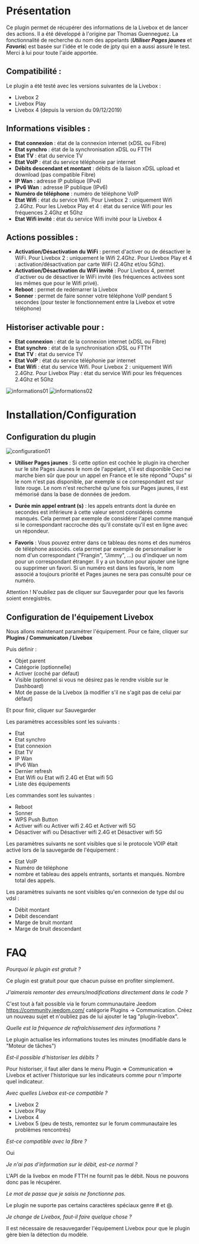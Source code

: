 Présentation
===
Ce plugin permet de récupérer des informations de la Livebox et de lancer des actions.
Il a été développé à l'origine par Thomas Guenneguez.
La fonctionnalité de recherche du nom des appelants (***Utiliser Pages jaunes*** et ***Favoris***) est basée sur l'idée et le code de jpty qui en a aussi assuré le test.
Merci à lui pour toute l'aide apportée.

Compatibilité :
---

Le plugin a été testé avec les versions suivantes de la Livebox :
- Livebox 2
- Livebox Play
- Livebox 4 (depuis la version du 09/12/2019)

Informations visibles :
---

- **Etat connexion** : état de la connexion internet (xDSL ou Fibre)
- **Etat synchro** : état de la synchronisation xDSL ou FTTH
- **Etat TV** : état du service TV
- **Etat VoIP** : état du service téléphonie par internet
- **Débits descendant et montant** : débits de la liaison xDSL upload et download (pas compatible Fibre)
- **IP Wan** : adresse IP publique (IPv4)
- **IPv6 Wan** : adresse IP publique (IPv6)
- **Numéro de téléphone** : numéro de téléphone VoIP
- **Etat Wifi** : état du service Wifi. Pour Livebox 2 : uniquement Wifi 2.4Ghz. Pour les Livebox Play et 4 : état du service Wifi pour les fréquences 2.4Ghz et 5Ghz
- **Etat Wifi invité** : état du service Wifi invité pour la Livebox 4

Actions possibles :
---

- **Activation/Désactivation du WiFi** : permet d'activer ou de désactiver le WiFi. Pour Livebox 2 : uniquement le Wifi 2.4Ghz. Pour Livebox Play et 4 : activation/désactivation par carte WiFi (2.4Ghz et/ou 5Ghz).
- **Activation/Désactivation du WiFi invité** : Pour Livebox 4, permet d'activer ou de désactiver le WiFi invité (les fréquences activées sont les mêmes que pour le Wifi privé).
- **Reboot** : permet de redémarrer la Livebox
- **Sonner** : permet de faire sonner votre téléphone VoIP pendant 5 secondes (pour tester le fonctionnement entre la Livebox et votre téléphone)

Historiser activable pour :
---

- **Etat connexion** : état de la connexion internet (xDSL ou Fibre)
- **Etat synchro** : état de la synchronisation xDSL ou FTTH
- **Etat TV** : état du service TV
- **Etat VoIP** : état du service téléphonie par internet
- **Etat Wifi** : état du service Wifi. Pour Livebox 2 : uniquement Wifi 2.4Ghz. Pour Livebox Play : état du service Wifi pour les fréquences 2.4Ghz et 5Ghz

![informations01](../images/livebox1.png)
![informations02](../images/livebox_screenshot2.png)

Installation/Configuration
===

Configuration du plugin
---
![configuration01](../images/configuration.png)

- **Utiliser Pages jaunes** : Si cette option est cochée le plugin ira chercher sur le site Pages Jaunes le nom de l'appelant, s'il est disponible
Ceci ne marche bien sûr que pour un appel en France et le site répond "Oups" si le nom n'est pas disponible, par exemple si ce correspondant est sur liste rouge.
Le nom n'est recherché qu'une fois sur Pages jaunes, il est mémorisé dans la base de données de jeedom.

- **Durée min appel entrant (s)** : les appels entrants dont la durée en secondes est inférieure à cette valeur seront considérés comme manqués.
Cela permet par exemple de considérer l'apel comme manqué si le correspondant raccroche dès qu'il constate qu'il est en ligne avec un répondeur.

- **Favoris** : Vous pouvez entrer dans ce tableau des noms et des numéros de téléphone associés. cela permet par exemple de personnaliser le nom d'un correspondant ("Frangin", "Jimmy", ...) 
ou d'indiquer un nom pour un correspondant étranger. Il y a un bouton pour ajouter une ligne ou supprimer un favori.
Si un numéro est dans les favoris, le nom associé a toujours priorité et Pages jaunes ne sera pas consulté pour ce numéro.

Attention ! N'oubliez pas de cliquer sur Sauvegarder pour que les favoris soient enregistrés.

Configuration de l'équipement Livebox
---

Nous allons maintenant paramétrer l'équipement. Pour ce faire, cliquer sur **Plugins / Communicaton / Livebox**

Puis définir :

- Objet parent
- Catégorie (optionnelle)
- Activer (coché par défaut)
- Visible (optionnel si vous ne désirez pas le rendre visible sur le Dashboard)
- Mot de passe de la Livebox (à modifier s'il ne s'agit pas de celui par défaut)

Et pour finir, cliquer sur Sauvegarder

Les paramètres accessibles sont les suivants :
- Etat
- Etat synchro
- Etat connexion
- Etat TV
- IP Wan
- IPv6 Wan
- Dernier refresh
- Etat Wifi ou Etat wifi 2.4G et Etat wifi 5G
- Liste des équipements

Les commandes sont les suivantes :
- Reboot
- Sonner
- WPS Push Button
- Activer wifi ou Activer wifi 2.4G et Activer wifi 5G
- Désactiver wifi ou Désactiver wifi 2.4G et Désactiver wifi 5G

Les paramètres suivants ne sont visibles que si le protocole VOIP était activé lors de la sauvegarde de l'équipement :
- Etat VoIP <protocole>
- Numéro de téléphone <protocole>
- nombre et tableau des appels entrants, sortants et manqués. Nombre total des appels.

Les paramètres suivants ne sont visibles qu'en connexion de type dsl ou vdsl :
- Débit montant
- Débit descendant
- Marge de bruit montant
- Marge de bruit descendant

FAQ
===

*Pourquoi le plugin est gratuit ?*

Ce plugin est gratuit pour que chacun puisse en profiter simplement.

*J'aimerais remonter des erreurs/modifications directement dans le code ?*

C'est tout à fait possible via le forum communautaire Jeedom https://community.jeedom.com/ catégorie Plugins -> Communication. Créez un nouveau sujet et n'oubliez pas de lui ajouter le tag "plugin-livebox".

*Quelle est la fréquence de rafraîchissement des informations ?*

Le plugin actualise les informations toutes les minutes (modifiable dans le "Moteur de tâches")

*Est-il possible d'historiser les débits ?*

Pour historiser, il faut aller dans le menu Plugin => Communication => Livebox et activer l'historique sur les indicateurs comme pour n'importe quel indicateur.

*Avec quelles Livebox est-ce compatible ?*

- Livebox 2
- Livebox Play
- Livebox 4
- Livebox 5 (peu de tests, remontez sur le forum communautaire les problèmes rencontrés)

*Est-ce compatible avec la fibre ?*

Oui

*Je n'ai pas d'information sur le débit, est-ce normal ?*

L'API de la livebox en mode FTTH ne fournit pas le débit. Nous ne pouvons donc pas le récupérer.

*Le mot de passe que je saisis ne fonctionne pas.*

Le plugin ne suporte pas certains caractères spéciaux genre # et @.

*Je change de Livebox, faut-il faire quelque chose ?*

Il est nécessaire de resauvegarder l'équipement Livebox pour que le plugin gère bien la détection du modèle.
